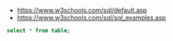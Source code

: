 - https://www.w3schools.com/sql/default.asp
- https://www.w3schools.com/sql/sql_examples.asp

```sql
select * from table;
```
